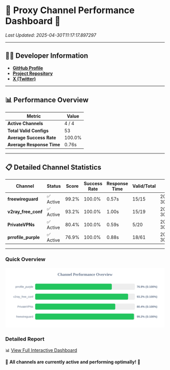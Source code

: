 # 🌟 Proxy Channel Performance Dashboard 🌟

_Last Updated: 2025-04-30T11:17:17.897297_

---

## 👩‍💻 Developer Information

- **[GitHub Profile](https://github.com/4n0nymou3)**  
- **[Project Repository](https://github.com/4n0nymou3/multi-proxy-config-fetcher)**  
- **[X (Twitter)](https://x.com/4n0nymou3)**  

---

## 📊 Performance Overview

| Metric                | Value       |
|-----------------------|-------------|
| **Active Channels**   | 4 / 4       |
| **Total Valid Configs** | 53          |
| **Average Success Rate** | 100.0%      |
| **Average Response Time** | 0.76s       |

---

## 📋 Detailed Channel Statistics

| Channel          | Status     | Score  | Success Rate | Response Time | Valid/Total | Last Success               |
|------------------|------------|--------|--------------|---------------|-------------|----------------------------|
| **freewireguard**  | ✅ Active  | 99.2%  | 100.0% | 0.57s         | 15/15       | 2025-04-30T11:17:17.895287 |
| **v2ray_free_conf**  | ✅ Active  | 93.2%  | 100.0% | 1.00s         | 15/19       | 2025-04-30T11:17:16.671041 |
| **PrivateVPNs**  | ✅ Active  | 80.4%  | 100.0% | 0.59s         | 5/20       | 2025-04-30T11:17:17.294885 |
| **prrofile_purple**  | ✅ Active  | 76.9%  | 100.0% | 0.88s         | 18/61       | 2025-04-30T11:17:15.641257 |

---

### Quick Overview
<div align="center">
  <a href="https://raw.githubusercontent.com/nullluser/NullRepo/refs/heads/main/assets/channel_stats_chart.svg">
    <img src="https://raw.githubusercontent.com/nullluser/NullRepo/refs/heads/main/assets/channel_stats_chart.svg" alt="Source Performance Statistics" width="800">
  </a>
</div>

### Detailed Report
📊 [View Full Interactive Dashboard](https://htmlpreview.github.io/?https://github.com/nullluser/NullRepo/blob/main/assets/performance_report.html)

🎉 **All channels are currently active and performing optimally!** 🎉

